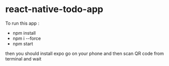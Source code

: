 # react-native-todo-app
To run this app :
 - npm install
 - npm i --force
 - npm start


then you should install expo go on your phone and then scan QR code from terminal and wait
